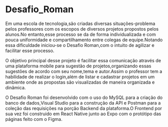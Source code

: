 # Desafio_Roman


Em uma escola de tecnologia,são criadas diversas situações-problema pelos professores com os escopos de diversos projetos propostos pelos alunos.No entanto,esse processo se da de forma individualizada e com pouca uniformidade e compartilhamento entre colegas de equipe.Notando essa dificuldade iniciou-se o Desafio Roman,com o intuito de agilizar e facilitar esse processo.

O objetivo principal desse projeto é facilitar essa comunicação através de uma plataforma mobile para sugestão de projetos,organizando essas sugestões de acordo com seu nome,tema e autor.Assim o professor tem a habilidade de realizar o login,além de listar e cadastrar projetos em um ambiente onde as propostas são visualizadas de maneira organizada e dinâmica.

O Desafio Roman foi desenvolvido com o uso do MySQL para a criação do banco de dados,Visual Studio para a construção da API e Postman para a coleção das requisições na porção Backend da plataforma.O Frontend por sua vez foi construido em React Native junto ao Expo com o protótipo das páginas feito com o Figma.

